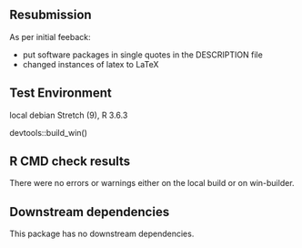## Resubmission

As per initial feeback:

  - put software packages in single quotes in the DESCRIPTION file
  - changed instances of latex to LaTeX

## Test Environment

local debian Stretch (9), R 3.6.3

devtools::build_win()

## R CMD check results

There were no errors or warnings either on the local build or on
win-builder.

## Downstream dependencies

This package has no downstream dependencies.
